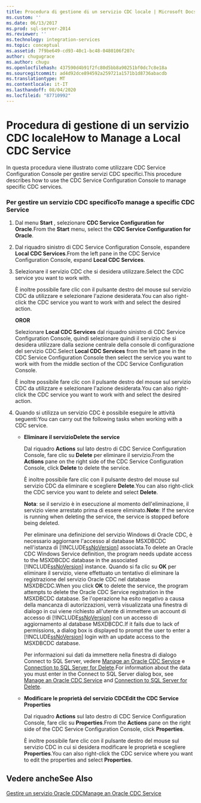 ```yaml
---
title: Procedura di gestione di un servizio CDC locale | Microsoft Docs
ms.custom: ''
ms.date: 06/13/2017
ms.prod: sql-server-2014
ms.reviewer: ''
ms.technology: integration-services
ms.topic: conceptual
ms.assetid: 7f9be649-cd93-40c1-bc48-0480106f207c
author: chugugrace
ms.author: chugu
ms.openlocfilehash: 437590d4b91f2fc80d5bb8a90251bf0dc7c8e18a
ms.sourcegitcommit: ad4d92dce894592a259721a1571b1d8736abacdb
ms.translationtype: MT
ms.contentlocale: it-IT
ms.lasthandoff: 08/04/2020
ms.locfileid: "87710992"
---
```

# <a name="how-to-manage-a-local-cdc-service"></a><span data-ttu-id="f75fa-102">Procedura di gestione di un servizio CDC locale</span><span class="sxs-lookup"><span data-stu-id="f75fa-102">How to Manage a Local CDC Service</span></span>
  <span data-ttu-id="f75fa-103">In questa procedura viene illustrato come utilizzare CDC Service Configuration Console per gestire servizi CDC specifici.</span><span class="sxs-lookup"><span data-stu-id="f75fa-103">This procedure describes how to use the CDC Service Configuration Console to manage specific CDC services.</span></span>  
  
### <a name="to-manage-a-specific-cdc-service"></a><span data-ttu-id="f75fa-104">Per gestire un servizio CDC specifico</span><span class="sxs-lookup"><span data-stu-id="f75fa-104">To manage a specific CDC Service</span></span>  
  
1.  <span data-ttu-id="f75fa-105">Dal menu **Start** , selezionare **CDC Service Configuration for Oracle**.</span><span class="sxs-lookup"><span data-stu-id="f75fa-105">From the **Start** menu, select the **CDC Service Configuration for Oracle**.</span></span>  
  
2.  <span data-ttu-id="f75fa-106">Dal riquadro sinistro di CDC Service Configuration Console, espandere **Local CDC Services**.</span><span class="sxs-lookup"><span data-stu-id="f75fa-106">From the left pane in the CDC Service Configuration Console, expand **Local CDC Services**.</span></span>  
  
3.  <span data-ttu-id="f75fa-107">Selezionare il servizio CDC che si desidera utilizzare.</span><span class="sxs-lookup"><span data-stu-id="f75fa-107">Select the CDC service you want to work with.</span></span>  
  
     <span data-ttu-id="f75fa-108">È inoltre possibile fare clic con il pulsante destro del mouse sul servizio CDC da utilizzare e selezionare l'azione desiderata.</span><span class="sxs-lookup"><span data-stu-id="f75fa-108">You can also right-click the CDC service you want to work with and select the desired action.</span></span>  
  
     <span data-ttu-id="f75fa-109">**OR**</span><span class="sxs-lookup"><span data-stu-id="f75fa-109">**OR**</span></span>  
  
     <span data-ttu-id="f75fa-110">Selezionare **Local CDC Services** dal riquadro sinistro di CDC Service Configuration Console, quindi selezionare quindi il servizio che si desidera utilizzare dalla sezione centrale della console di configurazione del servizio CDC.</span><span class="sxs-lookup"><span data-stu-id="f75fa-110">Select **Local CDC Services** from the left pane in the CDC Service Configuration Console then select the service you want to work with from the middle section of the CDC Service Configuration Console.</span></span>  
  
     <span data-ttu-id="f75fa-111">È inoltre possibile fare clic con il pulsante destro del mouse sul servizio CDC da utilizzare e selezionare l'azione desiderata.</span><span class="sxs-lookup"><span data-stu-id="f75fa-111">You can also right-click the CDC service you want to work with and select the desired action.</span></span>  
  
4.  <span data-ttu-id="f75fa-112">Quando si utilizza un servizio CDC è possibile eseguire le attività seguenti:</span><span class="sxs-lookup"><span data-stu-id="f75fa-112">You can carry out the following tasks when working with a CDC service.</span></span>  
  
    -   <span data-ttu-id="f75fa-113">**Eliminare il servizio**</span><span class="sxs-lookup"><span data-stu-id="f75fa-113">**Delete the service**</span></span>  
  
         <span data-ttu-id="f75fa-114">Dal riquadro **Actions** sul lato destro di CDC Service Configuration Console, fare clic su **Delete** per eliminare il servizio.</span><span class="sxs-lookup"><span data-stu-id="f75fa-114">From the **Actions** pane on the right side of the CDC Service Configuration Console, click **Delete** to delete the service.</span></span>  
  
         <span data-ttu-id="f75fa-115">È inoltre possibile fare clic con il pulsante destro del mouse sul servizio CDC da eliminare e scegliere **Delete**.</span><span class="sxs-lookup"><span data-stu-id="f75fa-115">You can also right-click the CDC service you want to delete and select **Delete**.</span></span>  
  
         <span data-ttu-id="f75fa-116">**Nota**: se il servizio è in esecuzione al momento dell'eliminazione, il servizio viene arrestato prima di essere eliminato.</span><span class="sxs-lookup"><span data-stu-id="f75fa-116">**Note**: If the service is running when deleting the service, the service is stopped before being deleted.</span></span>  
  
         <span data-ttu-id="f75fa-117">Per eliminare una definizione del servizio Windows di Oracle CDC, è necessario aggiornare l'accesso al database MSXDBCDC nell'istanza di [!INCLUDE[ssNoVersion](../../includes/ssnoversion-md.md)] associata.</span><span class="sxs-lookup"><span data-stu-id="f75fa-117">To delete an Oracle CDC Windows Service definition, the program needs update access to the MSXDBCDC database in the associated [!INCLUDE[ssNoVersion](../../includes/ssnoversion-md.md)] instance.</span></span> <span data-ttu-id="f75fa-118">Quando si fa clic su **OK** per eliminare il servizio, viene effettuato un tentativo di eliminare la registrazione del servizio Oracle CDC nel database MSXDBCDC.</span><span class="sxs-lookup"><span data-stu-id="f75fa-118">When you click **OK** to delete the service, the program attempts to delete the Oracle CDC Service registration in the MSXDBCDC database.</span></span> <span data-ttu-id="f75fa-119">Se l'operazione ha esito negativo a causa della mancanza di autorizzazioni, verrà visualizzata una finestra di dialogo in cui viene richiesto all'utente di immettere un account di accesso di [!INCLUDE[ssNoVersion](../../includes/ssnoversion-md.md)] con un accesso di aggiornamento al database MSXDBCDC.</span><span class="sxs-lookup"><span data-stu-id="f75fa-119">If it fails due to lack of permissions, a dialog box is displayed to prompt the user to enter a [!INCLUDE[ssNoVersion](../../includes/ssnoversion-md.md)] login with an update access to the MSXDBCDC database.</span></span>  
  
         <span data-ttu-id="f75fa-120">Per informazioni sui dati da immettere nella finestra di dialogo Connect to SQL Server, vedere [Manage an Oracle CDC Service](manage-an-oracle-cdc-service.md) e [Connection to SQL Server for Delete](connection-to-sql-server-for-delete.md).</span><span class="sxs-lookup"><span data-stu-id="f75fa-120">For information about the data you must enter in the Connect to SQL Server dialog box, see [Manage an Oracle CDC Service](manage-an-oracle-cdc-service.md) and [Connection to SQL Server for Delete](connection-to-sql-server-for-delete.md).</span></span>  
  
    -   <span data-ttu-id="f75fa-121">**Modificare le proprietà del servizio CDC**</span><span class="sxs-lookup"><span data-stu-id="f75fa-121">**Edit the CDC Service Properties**</span></span>  
  
         <span data-ttu-id="f75fa-122">Dal riquadro **Actions** sul lato destro di CDC Service Configuration Console, fare clic su **Properties**.</span><span class="sxs-lookup"><span data-stu-id="f75fa-122">From the **Actions** pane on the right side of the CDC Service Configuration Console, click **Properties**.</span></span>  
  
         <span data-ttu-id="f75fa-123">È inoltre possibile fare clic con il pulsante destro del mouse sul servizio CDC in cui si desidera modificare le proprietà e scegliere **Properties**.</span><span class="sxs-lookup"><span data-stu-id="f75fa-123">You can also right-click the CDC service where you want to edit the properties and select **Properties**.</span></span>  
  
## <a name="see-also"></a><span data-ttu-id="f75fa-124">Vedere anche</span><span class="sxs-lookup"><span data-stu-id="f75fa-124">See Also</span></span>  
 [<span data-ttu-id="f75fa-125">Gestire un servizio Oracle CDC</span><span class="sxs-lookup"><span data-stu-id="f75fa-125">Manage an Oracle CDC Service</span></span>](manage-an-oracle-cdc-service.md)  
  
  
